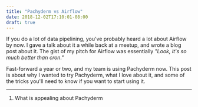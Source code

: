 ```yaml
---
title: "Pachyderm vs Airflow"
date: 2018-12-02T17:10:01-08:00
draft: true
---
```

If you do a lot of data pipelining, you've probably heard a lot about Airflow by now. I gave a talk
about it a while back at a meetup, and wrote a blog post about it. The gist of my pitch for Airflow
was essentially *"Look, it's so much better than cron."*

Fast-forward a year or two, and my team is using Pachyderm now. This post is about why I wanted to try Pachyderm, 
what I love about it, and some of the tricks you'll need to know if you want to start using it. 

----
1. What is appealing about Pachyderm



